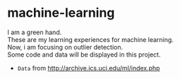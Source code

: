 # machine-learning
I am a green hand.<br>
These are my learning experiences for machine learning.<br>
Now, i am focusing on outlier detection.<br>
Some code and data will be displayed in this project.<br>
* `Data` from  http://archive.ics.uci.edu/ml/index.php
